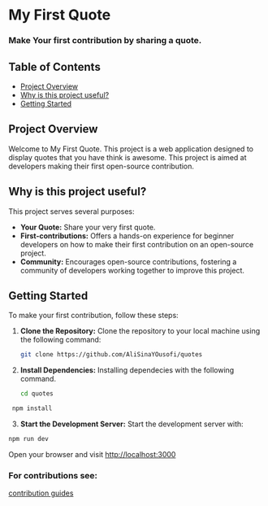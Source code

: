 # My First Quote

### Make Your first contribution by sharing a quote.

## Table of Contents
- [Project Overview](#project-overview)
- [Why is this project useful?](#why-is-this-project-useful)
- [Getting Started](#getting-started)

## Project Overview
Welcome to My First Quote. 
This project is a web application designed to display quotes that you have think is awesome. This project is aimed at developers making their first open-source contribution.

## Why is this project useful?
This project serves several purposes:
- **Your Quote:** Share your very first quote.
- **First-contributions:** Offers a hands-on experience for beginner developers on how to make their first contribution on an open-source project.
- **Community:** Encourages open-source contributions, fostering a community of developers working together to improve this project.

## Getting Started
To make your first contribution, follow these steps:

1. **Clone the Repository:**
   Clone the repository to your local machine using the following command:
   ```sh
   git clone https://github.com/AliSinaYOusofi/quotes
   ```
2. **Install Dependencies:**
   Installing dependecies with the following command.
   ```sh
   cd quotes
   ```
  ```sh
   npm install
  ```
3. **Start the Development Server:**
   Start the development server with:
  ```sh
  npm run dev
  ```
Open your browser and visit [http://localhost:3000](http://localhost:3000)

### For contributions see:
[contribution guides](./CONTRIBUTING.md)
